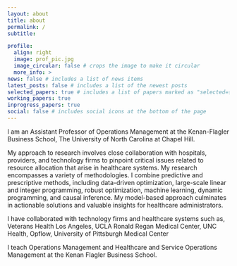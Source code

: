 ```yaml
---
layout: about
title: about
permalink: /
subtitle:

profile:
  align: right
  image: prof_pic.jpg
  image_circular: false # crops the image to make it circular
  more_info: >
news: false # includes a list of news items
latest_posts: false # includes a list of the newest posts
selected_papers: true # includes a list of papers marked as "selected={true}"
working_papers: true
inprogress_papers: true
social: false # includes social icons at the bottom of the page
---
```



I am an Assistant Professor of Operations Management at the Kenan-Flagler Business School, The University of North Carolina at Chapel Hill. 

My approach to research involves close collaboration with hospitals, providers, and technology firms to pinpoint critical issues related to resource allocation that arise in healthcare systems. My research encompasses a variety of methodologies. I combine predictive and prescriptive methods, including data-driven optimization, large-scale linear and integer programming, robust optimization, machine learning, dynamic programming, and causal inference. My model-based approach culminates in actionable solutions and valuable insights for healthcare administrators.

I have collaborated with technology firms and healthcare systems such as, Veterans Health Los Angeles, UCLA Ronald Regan Medical Center, UNC Health, Opflow, University of Pittsburgh Medical Center

I teach Operations Management and Healthcare and Service Operations Management at the Kenan Flagler Business School.

